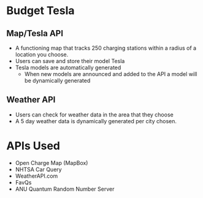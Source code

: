 # Budget Tesla

## Map/Tesla API
- A functioning map that tracks 250 charging stations within a radius of a location you choose.
- Users can save and store their model Tesla
- Tesla models are automatically generated
  - When new models are announced and added to the API a model will be dynamically generated

## Weather API
  - Users can check for weather data in the area that they choose
  - A 5 day weather data is dynamically generated per city chosen.

# APIs Used
- Open Charge Map (MapBox)
- NHTSA Car Query
- WeatherAPI.com
- FavQs 
- ANU Quantum Random Number Server
